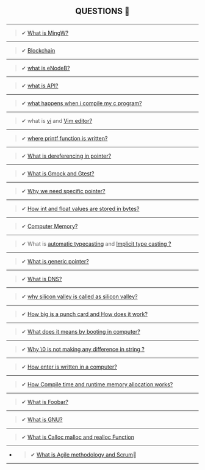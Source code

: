 
## <p align="center"> <b> QUESTIONS 🤔 </b> </p> 
--------------------------------------------------------

> ✔  [What is MingW?](https://en.wikipedia.org/wiki/MinGW)

-----------------------------------------------------------------------------------------------
 > ✔ [Blockchain](https://en.wikipedia.org/wiki/Blockchain.com)

-----------------------------------------------------------------------------------------------
 > ✔ [what is eNodeB? ](https://en.wikipedia.org/wiki/ENodeB)

-----------------------------------------------------------------------------------------------
 > ✔ [what is API?](https://en.wikipedia.org/wiki/API)

-----------------------------------------------------------------------------------------------
 > ✔ [what happens when i compile my c program?](https://www.geeksforgeeks.org/compiling-a-c-program-behind-the-scenes/)

--------------------------------------------------------------------------------------------------------------
 > ✔ what is [vi](https://en.wikipedia.org/wiki/Vi) and [Vim editor?](https://en.wikipedia.org/wiki/Vim_(text_editor))

----------------------------------------------------------------------------------------------------------
 > ✔ [where printf function is written?](https://www.techonthenet.com/c_language/standard_library_functions/stdio_h/printf.php)

----------------------------------------------------------------------------------------------------------------------

 > ✔ [What is dereferencing in pointer?](https://en.wikipedia.org/wiki/Dereference_operator)
-----------------------------------------------------------------------------------------------

 > ✔ [What is Gmock and Gtest?](https://github.com/google/googletest/blob/master/googlemock/README.md)

--------------------------------------------------------------------------------------------------

 > ✔ [Why we need specific pointer?](https://stackoverflow.com/questions/162941/why-use-pointers)

-----------------------------------------------------------------------------------------------------

  > ✔ [How int and float values are stored in bytes?](https://www.log2base2.com/storage/how-float-values-are-stored-in-memory.html)

--------------------------------------------------------------------------------------------------------------------------------

 > ✔ [Computer Memory?](http://statmath.wu.ac.at/courses/data-analysis/itdtHTML/node55.html)

---------------------------------------------------------------------------------------------------
  > ✔ What is [automatic typecasting](https://www.geeksforgeeks.org/type-conversion-c/) and [Implicit type casting ?](https://www.guru99.com/c-type-casting.html)

-----------------------------------------------------------------------------------------------------------------------------------------------------------------
  > ✔ [ What is generic pointer?](http://www.faqs.org/docs/learnc/x658.html)

---------------------------------------------------------------------------------
 > ✔ [What is DNS?](https://www.cloudflare.com/en-in/learning/dns/what-is-dns/)

---------------------------------------------------------------------------------------------------------------------------------------------------------------
  > ✔ [why silicon valley is called as silicon valley?](https://www.pellcenter.org/why-is-silicon-valley-called-silicon-valley/)

---------------------------------------------------------------------------------------------------------------------------------------------------------------
 > ✔ [How big is a punch card and How does it work?](https://www.computerhope.com/jargon/p/punccard.htm)
 
---------------------------------------------------------------------------------------------------------------------------------------------------------------
  > ✔ [What does it means by booting in computer?](https://en.wikipedia.org/wiki/Booting)

---------------------------------------------------------------------------------------------------------------------------------------------------------------
 > ✔ [Why \0 is not making any difference in string ?](https://en.wikipedia.org/wiki/Null-terminated_string)

----------------------------------------------------------------------------------------------------------------------------
  > ✔ [How enter is written in a computer?](https://en.wikipedia.org/wiki/Enter_key)

---------------------------------------------------------------------------------------------------------------------------------------

  > ✔ [How Compile time and runtime memory allocation works?](https://codeforwin.org/2018/05/compile-time-and-runtime-memory-allocation.html)
-------------------------------------------------------------------------------------------------------------------------------------

  > ✔ [What is Foobar? ](https://www.freecodecamp.org/news/the-foobar-challenge-googles-hidden-test-for-developers-ed8027c1184/)

-----------------------------------------------------------------------------------------------------------------------------------------
  > ✔ [What is GNU?](https://www.gnu.org/home.en.html)

-----------------------------------------------------------------------------------------
  > ✔ [What is Calloc malloc and realloc Function](https://www.geeksforgeeks.org/dynamic-memory-allocation-in-c-using-malloc-calloc-free-and-realloc/)

-----------------------------------------------------------------------------------------------------------------------------------
-  > ✔ [What is Agile methodology and Scrum](https://www.cprime.com/resources/what-is-agile-what-is-scrum/)🤔

-------------------------------------------------------------------------------------------------------------------------------


